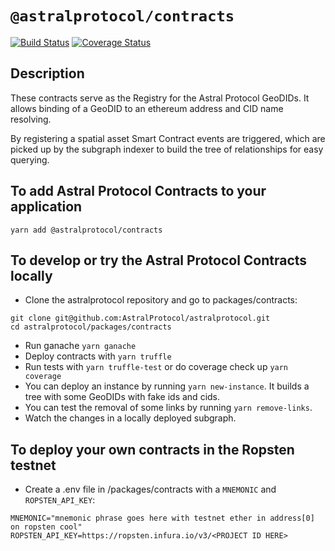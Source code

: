 # `@astralprotocol/contracts`

[![Build Status](https://www.travis-ci.com/AstralProtocol/astralprotocol.svg?branch=master)](https://www.travis-ci.com/AstralProtocol/astralprotocol) [![Coverage Status](https://coveralls.io/repos/github/AstralProtocol/astralprotocol/badge.svg?branch=master)](https://coveralls.io/github/AstralProtocol/astralprotocol?branch=master)

## Description

These contracts serve as the Registry for the Astral Protocol GeoDIDs. It allows binding of a GeoDID to an ethereum address and CID name resolving.

By registering a spatial asset Smart Contract events are triggered, which are picked up by the subgraph indexer to build the tree of relationships for easy querying.

## To add Astral Protocol Contracts to your application

```
yarn add @astralprotocol/contracts
```

## To develop or try the Astral Protocol Contracts locally

- Clone the astralprotocol repository and go to packages/contracts:

```
git clone git@github.com:AstralProtocol/astralprotocol.git
cd astralprotocol/packages/contracts
```

- Run ganache `yarn ganache`
- Deploy contracts with `yarn truffle`
- Run tests with `yarn truffle-test` or do coverage check up `yarn coverage`
- You can deploy an instance by running `yarn new-instance`. It builds a tree with some GeoDIDs with fake ids and cids.
- You can test the removal of some links by running `yarn remove-links`.
- Watch the changes in a locally deployed subgraph.

## To deploy your own contracts in the Ropsten testnet

- Create a .env file in /packages/contracts with a `MNEMONIC` and `ROPSTEN_API_KEY`:

```
MNEMONIC="mnemonic phrase goes here with testnet ether in address[0] on ropsten cool"
ROPSTEN_API_KEY=https://ropsten.infura.io/v3/<PROJECT ID HERE>
```
